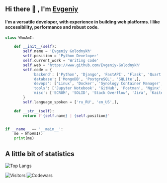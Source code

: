 ## Hi there 👋 , I'm [Evgeniy](https://www.github.com/Evgeniy-Golodnykh)

#### I'm a versatile developer, with experience in building web platforms. I like accessibility, performance and robust code.

```python
class WhoAmI:

    def __init__(self):
        self.name = 'Evgeniy Golodnykh'
        self.position = 'Python Developer'
        self.current_work = 'Writing code'
        self.web = 'https://www.github.com/Evgeniy-Golodnykh'
        self.code = {
            'backend': ['Python', 'Django', 'FastAPI', 'Flask', 'Quart',],
            'database': ['MongoDB', 'PostgreSQL', 'SQLite',],
            'devops': ['Linux', 'Docker', 'Synology Container Manager', 'GitHub Actions', 'Grafana',],
            'tools': ['Jupyter Notebook', 'GitHub', 'Postman', 'Nginx', 'Synology Virtual Machine Manager',],
            'misc': ['SCRUM', 'SOLID', 'Stack Overflow', 'Jira', 'Kaiten', 'Notion', 'ChatGPT',],
        }
        self.language_spoken = ['ru_RU', 'en_US',],

    def __str__(self):
        return f'{self.name} | {self.position}'


if __name__ == '__main__':
    me = WhoAmI()
    print(me)
```

## A little bit of statistics
![Top Langs](https://github-readme-stats.vercel.app/api/top-langs/?username=Evgeniy-Golodnykh&layout=compact&theme=dark&hide_border=true&bg_color=303133&title_color=dedede&text_color=a0a0a0&card_width=390&hide=mako)
>
![Visitors](https://visitor-badge.lithub.cc/badge?page_id=Evgeniy-Golodnykh.visitor-badge&left_color=303133&right_color=303133&left_text=Visitors) ![Codewars](https://www.codewars.com/users/Evgeniy-Golodnykh/badges/small)
